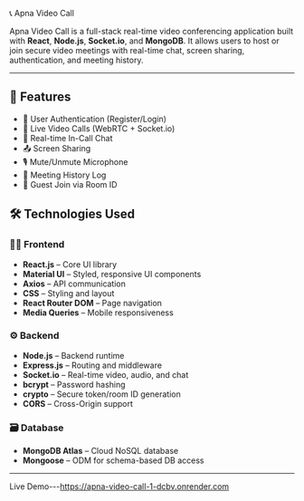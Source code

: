  📞 Apna Video Call

Apna Video Call is a full-stack real-time video conferencing application built with **React**, **Node.js**, **Socket.io**, and **MongoDB**. It allows users to host or join secure video meetings with real-time chat, screen sharing, authentication, and meeting history.

---

## 🚀 Features

- 🔐 User Authentication (Register/Login)
- 🎥 Live Video Calls (WebRTC + Socket.io)
- 💬 Real-time In-Call Chat
- 📤 Screen Sharing
- 🎙️ Mute/Unmute Microphone
- 🧾 Meeting History Log
- 👤 Guest Join via Room ID


## 🛠️ Technologies Used

### 🧑‍🎨 Frontend
- **React.js** – Core UI library
- **Material UI** – Styled, responsive UI components
- **Axios** – API communication
- **CSS** – Styling and layout
- **React Router DOM** – Page navigation
- **Media Queries** – Mobile responsiveness

### ⚙️ Backend
- **Node.js** – Backend runtime
- **Express.js** – Routing and middleware
- **Socket.io** – Real-time video, audio, and chat
- **bcrypt** – Password hashing
- **crypto** – Secure token/room ID generation
- **CORS** – Cross-Origin support

### 🗃️ Database
- **MongoDB Atlas** – Cloud NoSQL database
- **Mongoose** – ODM for schema-based DB access

---

Live Demo---https://apna-video-call-1-dcbv.onrender.com

